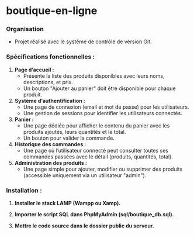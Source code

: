 # boutique-en-ligne

### **Organisation**

 - Projet réalisé avec le système de contrôle de version Git.

### **Spécifications fonctionnelles :**

1. **Page d’accueil :**
    - Présente la liste des produits disponibles avec leurs noms, descriptions, et prix.
    - Un bouton "Ajouter au panier" doit être disponible pour chaque produit.
2. **Système d’authentification :**
    - Une page de connexion (email et mot de passe) pour les utilisateurs.
    - Une gestion de sessions pour identifier les utilisateurs connectés.
3. **Panier :**
    - Une page dédiée pour afficher le contenu du panier avec les produits ajoutés, leurs quantités et le total.
    - Un bouton pour valider la commande.
4. **Historique des commandes :**
    - Une page où l’utilisateur connecté peut consulter toutes ses commandes passées avec le détail (produits, quantités, total).
5. **Administration des produits :**
    - Une page simple pour ajouter, modifier ou supprimer des produits (accessible uniquement via un utilisateur "admin").

### **Installation :**

1. **Installer le stack LAMP (Wampp ou Xamp).**

2. **Importer le script SQL dans PhpMyAdmin (sql/boutique_db.sql).**

3. **Mettre le code source dans le dossier public du serveur.**